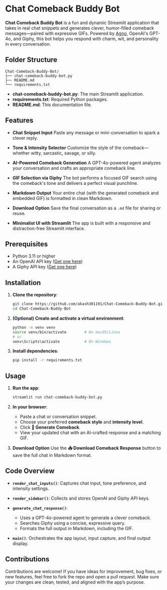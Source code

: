 # Chat Comeback Buddy Bot

**Chat Comeback Buddy Bot** is a fun and dynamic Streamlit application that takes in real chat snippets and generates clever, humor-filled comeback messages—paired with expressive GIFs. Powered by [Agno](https://github.com/agno-agi/agno), OpenAI's GPT-4o, and Giphy, this bot helps you respond with charm, wit, and personality in every conversation.

## Folder Structure

```
Chat-Comeback-Buddy-Bot/
├── chat-comeback-buddy-bot.py
├── README.md
└── requirements.txt
```

* **chat-comeback-buddy-bot.py**: The main Streamlit application.
* **requirements.txt**: Required Python packages.
* **README.md**: This documentation file.

## Features

* **Chat Snippet Input**
  Paste any message or mini-conversation to spark a clever reply.

* **Tone & Intensity Selector**
  Customize the style of the comeback—whether witty, sarcastic, savage, or silly.

* **AI-Powered Comeback Generation**
  A GPT-4o-powered agent analyzes your conversation and crafts an appropriate comeback line.

* **GIF Selection via Giphy**
  The bot performs a focused GIF search using the comeback's tone and delivers a perfect visual punchline.

* **Markdown Output**
  Your entire chat (with the generated comeback and embedded GIF) is formatted in clean Markdown.

* **Download Option**
  Save the final conversation as a `.md` file for sharing or reuse.

* **Minimalist UI with Streamlit**
  The app is built with a responsive and distraction-free Streamlit interface.

## Prerequisites

* Python 3.11 or higher
* An OpenAI API key ([Get one here](https://platform.openai.com/account/api-keys))
* A Giphy API key ([Get one here](https://developers.giphy.com/dashboard/))

## Installation

1. **Clone the repository**:

   ```bash
   git clone https://github.com/akash301191/Chat-Comeback-Buddy-Bot.git
   cd Chat-Comeback-Buddy-Bot
   ```

2. **(Optional) Create and activate a virtual environment**:

   ```bash
   python -m venv venv
   source venv/bin/activate        # On macOS/Linux
   # or
   venv\Scripts\activate           # On Windows
   ```

3. **Install dependencies**:

   ```bash
   pip install -r requirements.txt
   ```

## Usage

1. **Run the app**:

   ```bash
   streamlit run chat-comeback-buddy-bot.py
   ```

2. **In your browser**:

   * Paste a chat or conversation snippet.
   * Choose your preferred **comeback style** and **intensity level**.
   * Click **🎯 Generate Comeback**.
   * View your updated chat with an AI-crafted response and a matching GIF.

3. **Download Option**
   Use the **📥 Download Comeback Response** button to save the full chat in Markdown format.

## Code Overview

* **`render_chat_inputs()`**: Captures chat input, tone preference, and intensity settings.
* **`render_sidebar()`**: Collects and stores OpenAI and Giphy API keys.
* **`generate_chat_response()`**:

  * Uses a GPT-4o-powered agent to generate a clever comeback.
  * Searches Giphy using a concise, expressive query.
  * Formats the full output in Markdown, including the GIF.
* **`main()`**: Orchestrates the app layout, input capture, and final output display.

## Contributions

Contributions are welcome! If you have ideas for improvement, bug fixes, or new features, feel free to fork the repo and open a pull request. Make sure your changes are clean, tested, and aligned with the app’s purpose.

